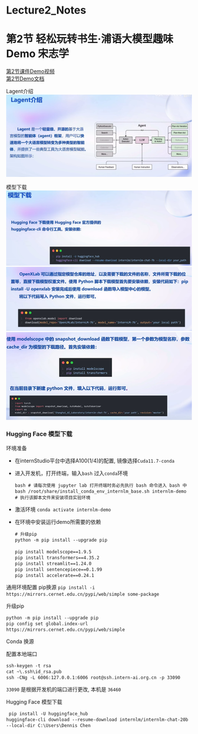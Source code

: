# Lecture2_Notes   
# 第2节 轻松玩转书生·浦语大模型趣味Demo  宋志学   
[第2节课件Demo视频](https://www.bilibili.com/video/BV1Ci4y1z72H/?vd_source=427d5b3bd6552cd66c00e381e2aae338)  
[第2节Demo文档](https://github.com/InternLM/tutorial/blob/main/helloworld/hello_world.md)  

Lagent介绍
![](./lecture2_img1.png)  

模型下载
![](./lecture2_img2.png)  
![](./lecture2_img3.png)  
![](./lecture2_img4.png) 

### Hugging Face 模型下载
环境准备
  - 在internStudio平台中选择A100(1/4)的配置, 镜像选择`Cuda11.7-conda`
  - 进入开发机，打开终端，输入`bash` 过入`conda`环境
    ```
    bash # 请每次使用 jupyter lab 打开终端时务必先执行 bash 命令进入 bash 中
    bash /root/share/install_conda_env_internlm_base.sh internlm-demo  # 执行该脚本文件来安装项目实验环境
    ```
  - 激活环境
    ```conda activate internlm-demo```
    
  - 在环境中安装运行demo所需要的依赖

    ```
    # 升级pip
    python -m pip install --upgrade pip

    pip install modelscope==1.9.5
    pip install transformers==4.35.2
    pip install streamlit==1.24.0
    pip install sentencepiece==0.1.99
    pip install accelerate==0.24.1
    ```
通用环境配置
pip换源
```pip install -i https://mirrors.cernet.edu.cn/pypi/web/simple some-package```  

升级pip
```
python -m pip install --upgrade pip
pip config set global.index-url https://mirrors.cernet.edu.cn/pypi/web/simple
```
Conda 换源   

配置本地端口
```
ssh-keygen -t rsa
cat ~\.ssh\id_rsa.pub
ssh -CNg -L 6006:127.0.0.1:6006 root@ssh.intern-ai.org.cn -p 33090
```
 `33090` 是根据开发机的端口进行更改, 本机是 `36460`  

 Hugging Face 模型下载
```
 pip install -U huggingface_hub
huggingface-cli download --resume-download internlm/internlm-chat-20b --local-dir C:\Users\Dennis Chen  
```



